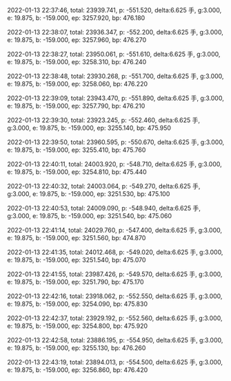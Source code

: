 2022-01-13 22:37:46, total: 23939.741, p: -551.520, delta:6.625 手, g:3.000, e: 19.875, b: -159.000, ep: 3257.920, bp: 476.180

2022-01-13 22:38:07, total: 23936.347, p: -552.200, delta:6.625 手, g:3.000, e: 19.875, b: -159.000, ep: 3257.960, bp: 476.270

2022-01-13 22:38:27, total: 23950.061, p: -551.610, delta:6.625 手, g:3.000, e: 19.875, b: -159.000, ep: 3258.310, bp: 476.240

2022-01-13 22:38:48, total: 23930.268, p: -551.700, delta:6.625 手, g:3.000, e: 19.875, b: -159.000, ep: 3258.060, bp: 476.220

2022-01-13 22:39:09, total: 23943.470, p: -551.890, delta:6.625 手, g:3.000, e: 19.875, b: -159.000, ep: 3257.790, bp: 476.210

2022-01-13 22:39:30, total: 23923.245, p: -552.460, delta:6.625 手, g:3.000, e: 19.875, b: -159.000, ep: 3255.140, bp: 475.950

2022-01-13 22:39:50, total: 23960.595, p: -550.670, delta:6.625 手, g:3.000, e: 19.875, b: -159.000, ep: 3255.410, bp: 475.760

2022-01-13 22:40:11, total: 24003.920, p: -548.710, delta:6.625 手, g:3.000, e: 19.875, b: -159.000, ep: 3254.810, bp: 475.440

2022-01-13 22:40:32, total: 24003.064, p: -549.270, delta:6.625 手, g:3.000, e: 19.875, b: -159.000, ep: 3251.530, bp: 475.100

2022-01-13 22:40:53, total: 24009.090, p: -548.940, delta:6.625 手, g:3.000, e: 19.875, b: -159.000, ep: 3251.540, bp: 475.060

2022-01-13 22:41:14, total: 24029.760, p: -547.400, delta:6.625 手, g:3.000, e: 19.875, b: -159.000, ep: 3251.560, bp: 474.870

2022-01-13 22:41:35, total: 24012.468, p: -549.020, delta:6.625 手, g:3.000, e: 19.875, b: -159.000, ep: 3251.540, bp: 475.070

2022-01-13 22:41:55, total: 23987.426, p: -549.570, delta:6.625 手, g:3.000, e: 19.875, b: -159.000, ep: 3251.790, bp: 475.170

2022-01-13 22:42:16, total: 23918.062, p: -552.550, delta:6.625 手, g:3.000, e: 19.875, b: -159.000, ep: 3254.090, bp: 475.830

2022-01-13 22:42:37, total: 23929.192, p: -552.560, delta:6.625 手, g:3.000, e: 19.875, b: -159.000, ep: 3254.800, bp: 475.920

2022-01-13 22:42:58, total: 23886.195, p: -554.950, delta:6.625 手, g:3.000, e: 19.875, b: -159.000, ep: 3255.130, bp: 476.260

2022-01-13 22:43:19, total: 23894.013, p: -554.500, delta:6.625 手, g:3.000, e: 19.875, b: -159.000, ep: 3256.860, bp: 476.420